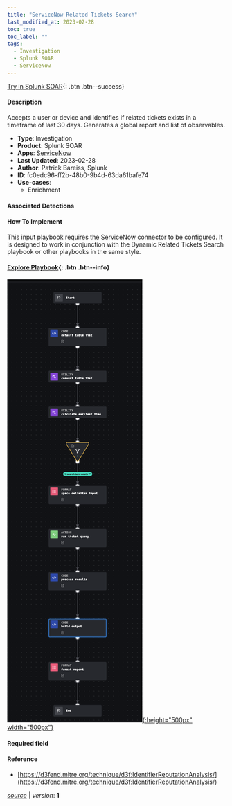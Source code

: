 ```yaml
---
title: "ServiceNow Related Tickets Search"
last_modified_at: 2023-02-28
toc: true
toc_label: ""
tags:
  - Investigation
  - Splunk SOAR
  - ServiceNow
---
```


[Try in Splunk SOAR](https://www.splunk.com/en_us/software/splunk-security-orchestration-and-automation.html){: .btn .btn--success}

#### Description

Accepts a user or device and identifies if related tickets exists in a timeframe of last 30 days. Generates a global report and list of observables.

- **Type**: Investigation
- **Product**: Splunk SOAR
- **Apps**: [ServiceNow](https://splunkbase.splunk.com/apps?keyword=servicenow&filters=product%3Asoar)
- **Last Updated**: 2023-02-28
- **Author**: Patrick Bareiss, Splunk
- **ID**: fc0edc96-ff2b-48b0-9b4d-63da61bafe74
- **Use-cases**:
  - Enrichment

#### Associated Detections


#### How To Implement
This input playbook requires the ServiceNow connector to be configured. It is designed to work in conjunction with the Dynamic Related Tickets Search playbook or other playbooks in the same style.


#### [Explore Playbook](https://splunk.github.io/soar-playbook-viewer/?playbook=https://raw.githubusercontent.com/phantomcyber/playbooks/latest/ServiceNow_Related_Tickets_Search.json){: .btn .btn--info}

[![explore](https://raw.githubusercontent.com/splunk/security_content/develop/playbooks/ServiceNow_Related_Tickets_Search.png){:height="500px" width="500px"}](https://splunk.github.io/soar-playbook-viewer/?playbook=https://raw.githubusercontent.com/phantomcyber/playbooks/latest/ServiceNow_Related_Tickets_Search.json)

#### Required field


#### Reference

* [https://d3fend.mitre.org/technique/d3f:IdentifierReputationAnalysis/](https://d3fend.mitre.org/technique/d3f:IdentifierReputationAnalysis/)




[*source*](https://github.com/splunk/security_content/tree/develop/playbooks/ServiceNow_Related_Tickets_Search.yml) \| *version*: **1**
